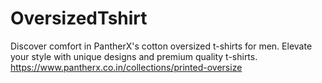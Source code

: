 # OversizedTshirt
Discover comfort in PantherX's cotton oversized t-shirts for men. Elevate your style with unique designs and premium quality t-shirts.
https://www.pantherx.co.in/collections/printed-oversize
